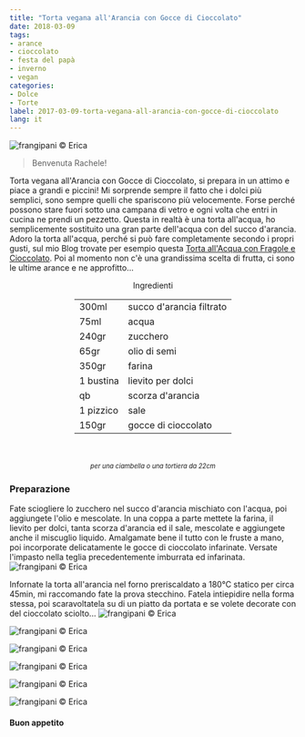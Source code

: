 ```yaml
---
title: "Torta vegana all'Arancia con Gocce di Cioccolato"
date: 2018-03-09
tags:
- arance
- cioccolato
- festa del papà
- inverno
- vegan
categories:
- Dolce
- Torte 
label: 2017-03-09-torta-vegana-all-arancia-con-gocce-di-cioccolato
lang: it 
---
```

![](../2018-03-09-torta-vegana-all-arancia-con-gocce-di-cioccolato/header.jpg "frangipani © Erica")

> Benvenuta Rachele!

Torta vegana all'Arancia con Gocce di Cioccolato, si prepara in un attimo e piace a grandi e piccini! Mi sorprende sempre il fatto che i dolci più semplici, sono sempre quelli che spariscono più velocemente. Forse perché possono stare fuori sotto una campana di vetro e ogni volta che entri in cucina ne prendi un pezzetto. Questa in realtà è una torta all'acqua, ho semplicemente sostituito una gran parte dell'acqua con del succo d'arancia. Adoro la torta all'acqua, perché si può fare completamente secondo i propri gusti, sul mio Blog trovate per esempio questa <a href="https://frangipani.raiano.ch/2017-06-08-torta-all-acqua-con-fragole-e-cioccolato/" target="_blank">Torta all'Acqua con Fragole e Cioccolato</a>. Poi al momento non c'è una grandissima scelta di frutta, ci sono le ultime arance e ne approfitto...

<div id="wrapper" style="text-align: center">
  <div id="yourdiv" style="display: inline-block;">
    <div class="ingredients">
      <div class="ingredients-title">Ingredienti</div>
      <table>
        <tbody>
          <tr>
            <td>300ml</td>
            <td>succo d'arancia filtrato</td>
          </tr>
          <tr>
            <td>75ml</td>
            <td>acqua</td>
          </tr>
          <tr>
            <td>240gr</td>
            <td>zucchero</td>
          </tr>
          <tr>
            <td>65gr</td>
            <td>olio di semi</td>
          </tr>
          <tr>
            <td>350gr</td>
            <td>farina</td>
          </tr>
          <tr>
            <td>1 bustina</td>
            <td>lievito per dolci</td>
          </tr>
          <tr>
            <td>qb</td>
            <td>scorza d'arancia</td>
          </tr>
          <tr>
            <td>1 pizzico</td>
            <td>sale</td>
          </tr>
          <tr>
            <td>150gr</td>
            <td>gocce di cioccolato</td>
          </tr>
        </tbody>
      </table>
      <br></br>
      <i class="pull-right" style="font-size: 80%;">per una ciambella o una tortiera da 22cm</i>
    </div>
  </div>
</div>


<h3>
  <font color="grey">
    <i class="fa-solid fa-gears"></i>
  </font> Preparazione
</h3>

Fate sciogliere lo zucchero nel succo d'arancia mischiato con l'acqua, poi aggiungete l'olio e mescolate. In una coppa a parte mettete la farina, il lievito per dolci, tanta scorza d'arancia ed il sale, mescolate e aggiungete anche il miscuglio liquido. Amalgamate bene il tutto con le fruste a mano, poi incorporate delicatamente le gocce di cioccolato infarinate. Versate l'impasto nella teglia precedentemente imburrata ed infarinata.
![](../2018-03-09-torta-vegana-all-arancia-con-gocce-di-cioccolato/teglia.jpg "frangipani © Erica")

Infornate la torta all'arancia nel forno preriscaldato a 180°C statico per circa 45min, mi raccomando fate la prova stecchino. Fatela intiepidire nella forma stessa, poi scaravoltatela su di un piatto da portata e se volete decorate con del cioccolato sciolto...
![](../2018-03-09-torta-vegana-all-arancia-con-gocce-di-cioccolato/risultato1.jpg "frangipani © Erica")

![](../2018-03-09-torta-vegana-all-arancia-con-gocce-di-cioccolato/risultato2.jpg "frangipani © Erica")

![](../2018-03-09-torta-vegana-all-arancia-con-gocce-di-cioccolato/risultato3.jpg "frangipani © Erica")

![](../2018-03-09-torta-vegana-all-arancia-con-gocce-di-cioccolato/risultato4.jpg "frangipani © Erica")

![](../2018-03-09-torta-vegana-all-arancia-con-gocce-di-cioccolato/risultato5.jpg "frangipani © Erica")

![](../2018-03-09-torta-vegana-all-arancia-con-gocce-di-cioccolato/risultato6.jpg "frangipani © Erica")

<h4>Buon appetito
  <font color="red">
    <i class="fa-regular fa-face-smile"></i>
  </font>
</h4>